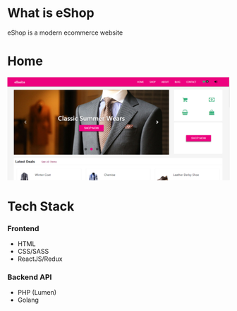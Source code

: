 # What is eShop
eShop is a modern ecommerce website
# Home
![Home](public/src/media/images/home.png)
# Tech Stack
### Frontend
  - HTML
  - CSS/SASS
  - ReactJS/Redux

### Backend API
  - PHP (Lumen)
  - Golang